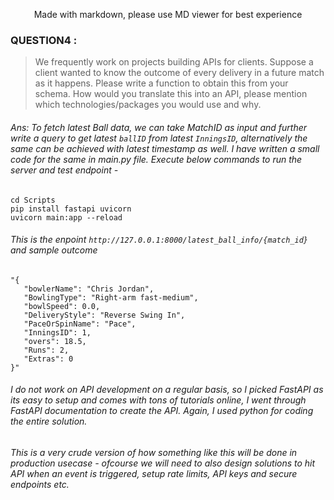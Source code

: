 <p style="text-align: center;">Made with markdown, please use MD viewer for best experience</p

---

### QUESTION4 :

>We frequently work on projects building APIs for clients. Suppose a client wanted to know the outcome of every delivery in a future match as it happens. Please write a function to obtain this from your schema. How would you translate this into an API, please mention which technologies/packages you would use and why.

###### Ans: To fetch latest Ball data, we can take MatchID as input and further write a query to get latest `ballID` from latest `InningsID`, alternatively the same can be achieved with latest timestamp as well. I have written a small code for the same in main.py file. Execute below commands to run the server and test endpoint - 


```
cd Scripts 
pip install fastapi uvicorn
uvicorn main:app --reload
```

###### This is the enpoint `http://127.0.0.1:8000/latest_ball_info/{match_id}` and sample outcome

```
"{
   "bowlerName": "Chris Jordan", 
   "BowlingType": "Right-arm fast-medium", 
   "bowlSpeed": 0.0, 
   "DeliveryStyle": "Reverse Swing In", 
   "PaceOrSpinName": "Pace", 
   "InningsID": 1, 
   "overs": 18.5, 
   "Runs": 2, 
   "Extras": 0
}"
```

###### I do not work on API development on a regular basis, so I picked FastAPI as its easy to setup and comes with tons of tutorials online, I went through FastAPI documentation to create the API. Again, I used python for coding the entire solution.

###### This is a very crude version of how something like this will be done in production usecase - ofcourse we will need to also design solutions to hit API when an event is triggered, setup rate limits, API keys and secure endpoints etc.
